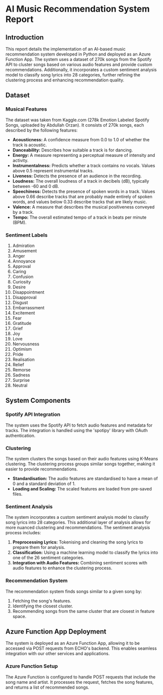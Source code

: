 # AI Music Recommendation System Report

## Introduction
This report details the implementation of an AI-based music recommendation system developed in Python and deployed as an Azure Function App. The system uses a dataset of 270k songs from the Spotify API to cluster songs based on various audio features and provide custom recommendations. Additionally, it incorporates a custom sentiment analysis model to classify song lyrics into 28 categories, further refining the clustering process and enhancing recommendation quality. 

## Dataset

### Musical Features
The dataset was taken from Kaggle.com (278k Emotion Labeled Spotify Songs, uploaded by Abdullah Orzan). It consists of 270k songs, each described by the following features:
- **Acousticness:** A confidence measure from 0.0 to 1.0 of whether the track is acoustic. 
- **Danceability:** Describes how suitable a track is for dancing. 
- **Energy:** A measure representing a perceptual measure of intensity and activity. 
- **Instrumentalness:** Predicts whether a track contains no vocals. Values above 0.5 represent instrumental tracks. 
- **Liveness:** Detects the presence of an audience in the recording. 
- **Loudness:** The overall loudness of a track in decibels (dB), typically between -60 and 0 dB.
- **Speechiness:** Detects the presence of spoken words in a track. Values above 0.66 describe tracks that are probably made entirely of spoken words, and values below 0.33 describe tracks that are likely music. 
- **Valence:** A measure that describes the musical positiveness conveyed by a track. 
- **Tempo:** The overall estimated tempo of a track in beats per minute (BPM).

### Sentiment Labels
1. Admiration
2. Amusement
3. Anger
4. Annoyance
5. Approval
6. Caring
7. Confusion
8. Curiosity
9. Desire
10. Disappointment
11. Disapproval
12. Disgust
13. Embarrassment
14. Excitement
15. Fear
16. Gratitude
17. Grief
18. Joy
19. Love
20. Nervousness
21. Optimism
22. Pride
23. Realisation
24. Relief
25. Remorse
26. Sadness
27. Surprise
28. Neutral

## System Components

### Spotify API Integration
The system uses the Spotify API to fetch audio features and metadata for tracks. The integration is handled using the 'spotipy' library with OAuth authentication. 

### Clustering
The system clusters the songs based on their audio features using K-Means clustering. The clustering process groups similar songs together, making it easier to provide recommendations.
- **Standardisation:** The audio features are standardised to have a mean of 0 and a standard deviation of 1.
- **Loading and Scaling:** The scaled features are loaded from pre-saved files. 

### Sentiment Analysis
The system incorporates a custom sentiment analysis model to classify song lyrics into 28 categories. This additional layer of analysis allows for more nuanced clustering and recommendations. The sentiment analysis process includes:
  1. **Preprocessing Lyrics:** Tokenising and cleaning the song lyrics to prepare them for analysis. 
  2. **Classification:** Using a machine learning model to classify the lyrics into one of the 26 sentiment categories. 
  3. **Integration with Audio Features:** Combining sentiment scores with audio features to enhance the clustering process. 

### Recommendation System
The recommendation system finds songs similar to a given song by:
1.  Fetching the song's features.
2.  Identifying the closest cluster.
3.  Recommending songs from the same cluster that are closest in feature space.

## Azure Function App Deployment
The system is deployed as an Azure Function App, allowing it to be accessed via POST requests from ECHO's backend. This enables seamless integration with our other services and applications. 

### Azure Function Setup
The Azure Function is configured to handle POST requests that include the song name and artist. It processes the request, fetches the song features, and returns a list of recommended songs. 
